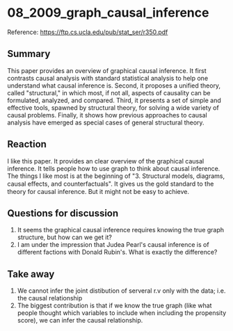# 08_2009_graph_causal_inference

Reference: https://ftp.cs.ucla.edu/pub/stat_ser/r350.pdf


## Summary

This paper provides an overview of graphical causal inference. It first contrasts causal analysis with standard statistical analysis to help one understand what causal inference is. Second, it proposes a unified theory, called "structural," in which most, if not all, aspects of causality can be formulated, analyzed, and compared. Third, it presents a set of simple and effective tools, spawned by structural theory, for solving a wide variety of causal problems. Finally, it shows how previous approaches to causal analysis have emerged as special cases of general structural theory.


## Reaction

I like this paper. It provides an clear overview of the graphical causal inference. It tells people how to use graph to think about causal inference. The things I like most is at the beginning of "3. Structural models, diagrams, causal eﬀects, and counterfactuals". It gives us the gold standard to the theory for causal inference. But it might not be easy to achieve.

## Questions for discussion

1. It seems the graphical causal inference requires knowing the true graph structure, but how can we get it?
2. I am under the impression that Judea Pearl's causal inference is of different factions with Donald Rubin's. What is exactly the difference?

## Take away
1. We cannot infer the joint distibution of serveral r.v only with the data; i.e. the causal relationship
2. The biggest contribution is that if we know the true graph (like what people thought which variables to include when including the propensity score), we can infer the causal relationship.
